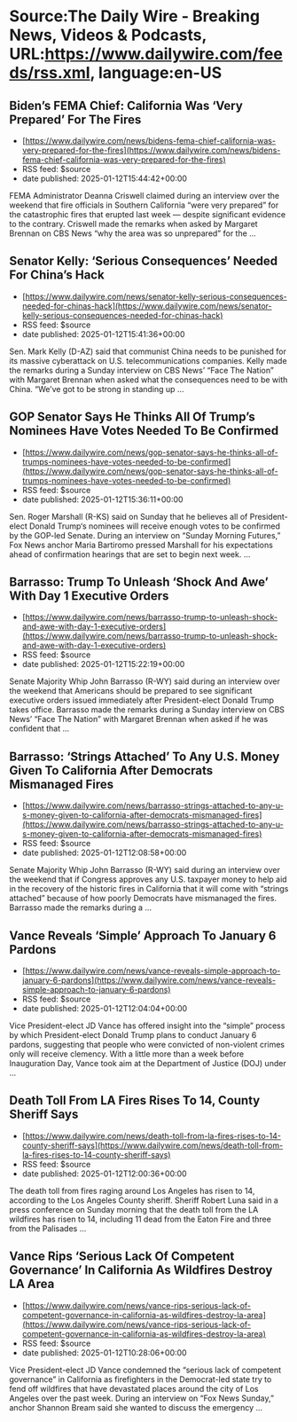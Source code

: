 # Source:The Daily Wire - Breaking News, Videos & Podcasts, URL:https://www.dailywire.com/feeds/rss.xml, language:en-US

## Biden’s FEMA Chief: California Was ‘Very Prepared’ For The Fires
 - [https://www.dailywire.com/news/bidens-fema-chief-california-was-very-prepared-for-the-fires](https://www.dailywire.com/news/bidens-fema-chief-california-was-very-prepared-for-the-fires)
 - RSS feed: $source
 - date published: 2025-01-12T15:44:42+00:00

FEMA Administrator Deanna Criswell claimed during an interview over the weekend that fire officials in Southern California &#8220;were very prepared&#8221; for the catastrophic fires that erupted last week — despite significant evidence to the contrary. Criswell made the remarks when asked by Margaret Brennan on CBS News &#8220;why the area was so unprepared&#8221; for the ...

## Senator Kelly: ‘Serious Consequences’ Needed For China’s Hack
 - [https://www.dailywire.com/news/senator-kelly-serious-consequences-needed-for-chinas-hack](https://www.dailywire.com/news/senator-kelly-serious-consequences-needed-for-chinas-hack)
 - RSS feed: $source
 - date published: 2025-01-12T15:41:36+00:00

Sen. Mark Kelly (D-AZ) said that communist China needs to be punished for its massive cyberattack on U.S. telecommunications companies. Kelly made the remarks during a Sunday interview on CBS News&#8217; &#8220;Face The Nation&#8221; with Margaret Brennan when asked what the consequences need to be with China. &#8220;We&#8217;ve got to be strong in standing up ...

## GOP Senator Says He Thinks All Of Trump’s Nominees Have Votes Needed To Be Confirmed
 - [https://www.dailywire.com/news/gop-senator-says-he-thinks-all-of-trumps-nominees-have-votes-needed-to-be-confirmed](https://www.dailywire.com/news/gop-senator-says-he-thinks-all-of-trumps-nominees-have-votes-needed-to-be-confirmed)
 - RSS feed: $source
 - date published: 2025-01-12T15:36:11+00:00

Sen. Roger Marshall (R-KS) said on Sunday that he believes all of President-elect Donald Trump&#8216;s nominees will receive enough votes to be confirmed by the GOP-led Senate. During an interview on &#8220;Sunday Morning Futures,&#8221; Fox News anchor Maria Bartiromo pressed Marshall for his expectations ahead of confirmation hearings that are set to begin next week. ...

## Barrasso: Trump To Unleash ‘Shock And Awe’ With Day 1 Executive Orders
 - [https://www.dailywire.com/news/barrasso-trump-to-unleash-shock-and-awe-with-day-1-executive-orders](https://www.dailywire.com/news/barrasso-trump-to-unleash-shock-and-awe-with-day-1-executive-orders)
 - RSS feed: $source
 - date published: 2025-01-12T15:22:19+00:00

Senate Majority Whip John Barrasso (R-WY) said during an interview over the weekend that Americans should be prepared to see significant executive orders issued immediately after President-elect Donald Trump takes office. Barrasso made the remarks during a Sunday interview on CBS News&#8217; &#8220;Face The Nation&#8221; with Margaret Brennan when asked if he was confident that ...

## Barrasso: ‘Strings Attached’ To Any U.S. Money Given To California After Democrats Mismanaged Fires
 - [https://www.dailywire.com/news/barrasso-strings-attached-to-any-u-s-money-given-to-california-after-democrats-mismanaged-fires](https://www.dailywire.com/news/barrasso-strings-attached-to-any-u-s-money-given-to-california-after-democrats-mismanaged-fires)
 - RSS feed: $source
 - date published: 2025-01-12T12:08:58+00:00

Senate Majority Whip John Barrasso (R-WY) said during an interview over the weekend that if Congress approves any U.S. taxpayer money to help aid in the recovery of the historic fires in California that it will come with &#8220;strings attached&#8221; because of how poorly Democrats have mismanaged the fires. Barrasso made the remarks during a ...

## Vance Reveals ‘Simple’ Approach To January 6 Pardons
 - [https://www.dailywire.com/news/vance-reveals-simple-approach-to-january-6-pardons](https://www.dailywire.com/news/vance-reveals-simple-approach-to-january-6-pardons)
 - RSS feed: $source
 - date published: 2025-01-12T12:04:04+00:00

Vice President-elect JD Vance has offered insight into the &#8220;simple&#8221; process by which President-elect Donald Trump plans to conduct January 6 pardons, suggesting that people who were convicted of non-violent crimes only will receive clemency. With a little more than a week before Inauguration Day, Vance took aim at the Department of Justice (DOJ) under ...

## Death Toll From LA Fires Rises To 14, County Sheriff Says
 - [https://www.dailywire.com/news/death-toll-from-la-fires-rises-to-14-county-sheriff-says](https://www.dailywire.com/news/death-toll-from-la-fires-rises-to-14-county-sheriff-says)
 - RSS feed: $source
 - date published: 2025-01-12T12:00:36+00:00

The death toll from fires raging around Los Angeles has risen to 14, according to the Los Angeles County sheriff. Sheriff Robert Luna said in a press conference on Sunday morning that the death toll from the LA wildfires has risen to 14, including 11 dead from the Eaton Fire and three from the Palisades ...

## Vance Rips ‘Serious Lack Of Competent Governance’ In California As Wildfires Destroy LA Area
 - [https://www.dailywire.com/news/vance-rips-serious-lack-of-competent-governance-in-california-as-wildfires-destroy-la-area](https://www.dailywire.com/news/vance-rips-serious-lack-of-competent-governance-in-california-as-wildfires-destroy-la-area)
 - RSS feed: $source
 - date published: 2025-01-12T10:28:06+00:00

Vice President-elect JD Vance condemned the &#8220;serious lack of competent governance&#8221; in California as firefighters in the Democrat-led state try to fend off wildfires that have devastated places around the city of Los Angeles over the past week. During an interview on &#8220;Fox News Sunday,&#8221; anchor Shannon Bream said she wanted to discuss the emergency ...

